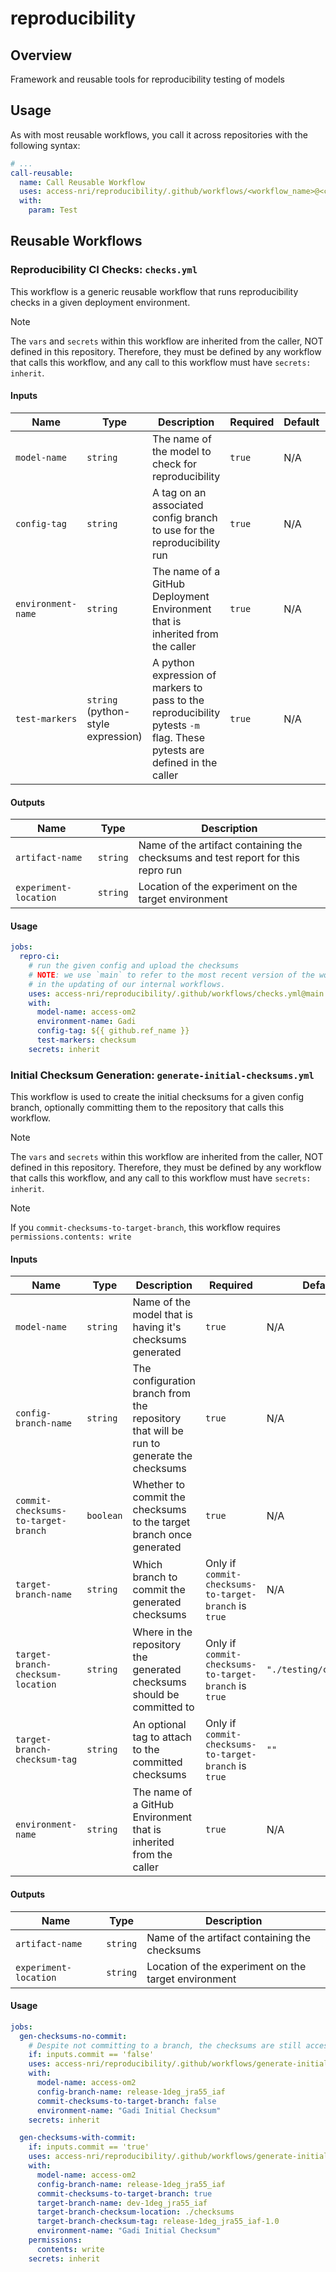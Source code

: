 # reproducibility

## Overview

Framework and reusable tools for reproducibility testing of models

## Usage

As with most reusable workflows, you call it across repositories with the following syntax:

```yaml
# ...
call-reusable:
  name: Call Reusable Workflow
  uses: access-nri/reproducibility/.github/workflows/<workflow_name>@<commit>
  with:
    param: Test
```

## Reusable Workflows

### Reproducibility CI Checks: `checks.yml`

This workflow is a generic reusable workflow that runs reproducibility checks in a given deployment environment.

> [!NOTE]
> The `vars` and `secrets` within this workflow are inherited from the caller, NOT defined in this repository. Therefore, they must be defined by any workflow that calls this workflow, and any call to this workflow must have `secrets: inherit`.

#### Inputs

| Name | Type | Description | Required | Default | Example |
| ---- | ---- | ----------- | -------- | ------- | ------- |
| `model-name` | `string` | The name of the model to check for reproducibility | `true` | N/A | `"access-om2"` |
| `config-tag` | `string` | A tag on an associated config branch to use for the reproducibility run | `true` | N/A | `"release-1deg_jra55_iaf-1.2"` |
| `environment-name` | `string` | The name of a GitHub Deployment Environment that is inherited from the caller | `true` | N/A | `"Gadi"` |
| `test-markers` | `string` (python-style expression) | A python expression of markers to pass to the reproducibility pytests `-m` flag. These pytests are defined in the caller | `true` | N/A | `"checksums and fast and not performance"` |

#### Outputs

| Name | Type | Description |
| ---- | ---- | ----------- |
| `artifact-name` | `string` | Name of the artifact containing the checksums and test report for this repro run |
| `experiment-location` | `string` | Location of the experiment on the target environment |

#### Usage

```yml
jobs:
  repro-ci:
    # run the given config and upload the checksums
    # NOTE: we use `main` to refer to the most recent version of the workflow, to aid
    # in the updating of our internal workflows.
    uses: access-nri/reproducibility/.github/workflows/checks.yml@main
    with:
      model-name: access-om2
      environment-name: Gadi
      config-tag: ${{ github.ref_name }}
      test-markers: checksum
    secrets: inherit
```

### Initial Checksum Generation: `generate-initial-checksums.yml`

This workflow is used to create the initial checksums for a given config branch, optionally committing them to the repository that calls this workflow.

> [!NOTE]
> The `vars` and `secrets` within this workflow are inherited from the caller, NOT defined in this repository. Therefore, they must be defined by any workflow that calls this workflow, and any call to this workflow must have `secrets: inherit`.

> [!NOTE]
> If you `commit-checksums-to-target-branch`, this workflow requires `permissions.contents: write`

#### Inputs

| Name | Type | Description | Required | Default | Example |
| ---- | ---- | ----------- | -------- | ------- | ------- |
| `model-name` | `string` | Name of the model that is having it's checksums generated | `true` | N/A | `"access-om2"` |
| `config-branch-name` | `string` | The configuration branch from the repository that will be run to generate the checksums | `true` | N/A | `"release-1deg_jra55_iaf"` |
| `commit-checksums-to-target-branch` | `boolean` | Whether to commit the checksums to the target branch once generated | `true` | N/A | `true` |
| `target-branch-name` | `string` |  Which branch to commit the generated checksums | Only if `commit-checksums-to-target-branch` is `true` | N/A | `"dev-1deg_jra55_iaf"` |
| `target-branch-checksum-location` | `string` | Where in the repository the generated checksums should be committed to | Only if `commit-checksums-to-target-branch` is `true` | `"./testing/checksums"` | `"./custom/checksum/location"` |
| `target-branch-checksum-tag` | `string` | An optional tag to attach to the committed checksums | Only if `commit-checksums-to-target-branch` is `true` | `""` | `release-1deg_jra55_iaf-1.0` |
| `environment-name` | `string` | The name of a GitHub Environment that is inherited from the caller | `true` | N/A | `"Gadi Initial Checksum"` |

#### Outputs

| Name | Type | Description |
| ---- | ---- | ----------- |
| `artifact-name` | `string` | Name of the artifact containing the checksums |
| `experiment-location` | `string` | Location of the experiment on the target environment |

#### Usage

```yml
jobs:
  gen-checksums-no-commit:
    # Despite not committing to a branch, the checksums are still accessible as an artifact or on the deployment environment (see outputs section above)
    if: inputs.commit == 'false'
    uses: access-nri/reproducibility/.github/workflows/generate-initial-checksums.yml@main
    with:
      model-name: access-om2
      config-branch-name: release-1deg_jra55_iaf
      commit-checksums-to-target-branch: false
      environment-name: "Gadi Initial Checksum"
    secrets: inherit

  gen-checksums-with-commit:
    if: inputs.commit == 'true'
    uses: access-nri/reproducibility/.github/workflows/generate-initial-checksums.yml@main
    with:
      model-name: access-om2
      config-branch-name: release-1deg_jra55_iaf
      commit-checksums-to-target-branch: true
      target-branch-name: dev-1deg_jra55_iaf
      target-branch-checksum-location: ./checksums
      target-branch-checksum-tag: release-1deg_jra55_iaf-1.0
      environment-name: "Gadi Initial Checksum"
    permissions:
      contents: write
    secrets: inherit
```

